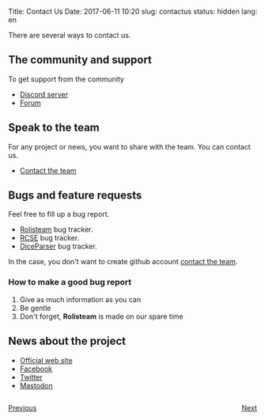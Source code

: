 Title: Contact Us
Date: 2017-06-11 10:20
slug: contactus
status: hidden
lang: en


There are several ways to contact us.

## The community and support

To get support from the community

* [Discord server](https://discord.gg/MrMrQwX)
* [Forum](http://forum.rolisteam.org)


## Speak to the team

For any project or news, you want to share with the team. You can contact us.

* [Contact the team](http://www.rolisteam.org/contact-form.html)


## Bugs and feature requests

Feel free to fill up a bug report.

* [Rolisteam](https://invent.kde.org/kde/rolisteam/-/issues) bug tracker.
* [RCSE](https://invent.kde.org/kde/rcse/-/issues) bug tracker.
* [DiceParser](https://invent.kde.org/kde/rolisteam-diceparser/-/issues) bug tracker.

In the case, you don't want to create github account [contact the team](http://www.rolisteam.org/contact-form.html).

### How to make a good bug report

1. Give as much information as you can
2. Be gentle
3. Don't forget, **Rolisteam** is made on our spare time

## News about the project

* [Official web site](http://www.rolisteam.org)
* [Facebook](https://facebook.com/Rolisteam)
* [Twitter](https://twitter.com/Rolisteam)
* [Mastodon](https://imaginair.es/@Rolisteam)


<p style="text-align: left; width:49%;  display: inline-block;"><a href="/i18n.html">Previous</a></p>
<p style="text-align: right; width:50%;  display: inline-block;"><a href="/take-part.html">Next</a></p>
